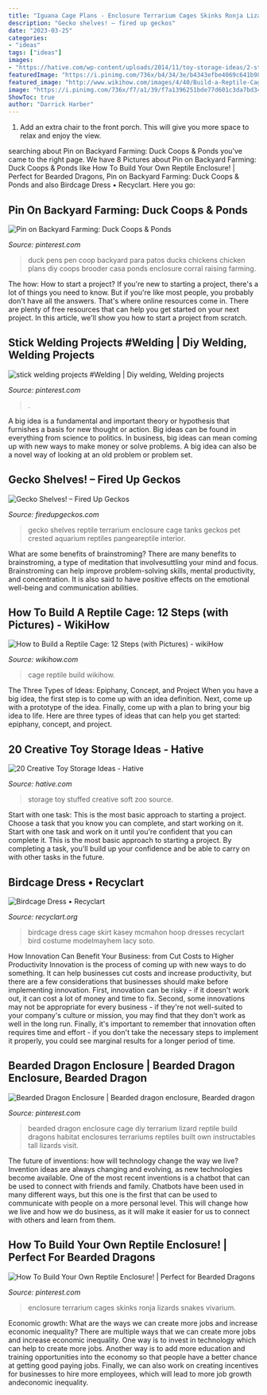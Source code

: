 ```yaml
---
title: "Iguana Cage Plans - Enclosure Terrarium Cages Skinks Ronja Lizards Snakes Vivarium"
description: "Gecko shelves! – fired up geckos"
date: "2023-03-25"
categories:
- "ideas"
tags: ["ideas"]
images:
- "https://hative.com/wp-content/uploads/2014/11/toy-storage-ideas/2-stuffed-toy-storage.jpg"
featuredImage: "https://i.pinimg.com/736x/b4/34/3e/b4343efbe4069c641b98d139f252cfc1.jpg"
featured_image: "http://www.wikihow.com/images/4/40/Build-a-Reptile-Cage-Step-12-Version-2.jpg"
image: "https://i.pinimg.com/736x/f7/a1/39/f7a1396251bde77d601c3da7bd34edc4--duck-pens-duck-duck.jpg"
ShowToc: true
author: "Darrick Harber"
---
```



1. Add an extra chair to the front porch. This will give you more space to relax and enjoy the view. 

	

		
searching about Pin on Backyard Farming: Duck Coops &amp; Ponds you've came to the right page. We have 8 Pictures about Pin on Backyard Farming: Duck Coops &amp; Ponds like How To Build Your Own Reptile Enclosure! | Perfect for Bearded Dragons, Pin on Backyard Farming: Duck Coops &amp; Ponds and also Birdcage Dress • Recyclart. Here you go:
		
    
## Pin On Backyard Farming: Duck Coops &amp; Ponds

<img loading=lazy src="https://i.pinimg.com/736x/f7/a1/39/f7a1396251bde77d601c3da7bd34edc4--duck-pens-duck-duck.jpg" onerror="this.onerror=null;this.src='https://tse1.mm.bing.net/th?id=OIP.BMUfOMG_2KMMOLfqf9lhqgHaFj&amp;pid=15.1';" alt="Pin on Backyard Farming: Duck Coops &amp; Ponds">

_Source: pinterest.com_

>duck pens pen coop backyard para patos ducks chickens chicken plans diy coops brooder casa ponds enclosure corral raising farming. 

	

The how: How to start a project?
If you're new to starting a project, there's a lot of things you need to know. But if you're like most people, you probably don't have all the answers. That's where online resources come in. There are plenty of free resources that can help you get started on your next project. In this article, we'll show you how to start a project from scratch.

    
## Stick Welding Projects #Welding | Diy Welding, Welding Projects

<img loading=lazy src="https://i.pinimg.com/736x/84/f8/f9/84f8f9f50c0603b7726af122dfe12f65.jpg" onerror="this.onerror=null;this.src='https://tse3.mm.bing.net/th?id=OIP.1w_5nK6iA0oGe3ErRt0X3AHaNK&amp;pid=15.1';" alt="stick welding projects #Welding | Diy welding, Welding projects">

_Source: pinterest.com_

>. 

	

A big idea is a fundamental and important theory or hypothesis that furnishes a basis for new thought or action. Big ideas can be found in everything from science to politics. In business, big ideas can mean coming up with new ways to make money or solve problems. A big idea can also be a novel way of looking at an old problem or problem set.

    
## Gecko Shelves! – Fired Up Geckos

<img loading=lazy src="http://www.firedupgeckos.com/wp-content/uploads/2014/02/IMG_7190.jpg" onerror="this.onerror=null;this.src='https://tse3.mm.bing.net/th?id=OIP.YO95OlxOYtNMt7-2vMeOQgHaLG&amp;pid=15.1';" alt="Gecko Shelves! – Fired Up Geckos">

_Source: firedupgeckos.com_

>gecko shelves reptile terrarium enclosure cage tanks geckos pet crested aquarium reptiles pangeareptile interior. 

	

What are some benefits of brainstroming?
There are many benefits to brainstroming, a type of meditation that involvesuttling your mind and focus. Brainstroming can help improve problem-solving skills, mental productivity, and concentration. It is also said to have positive effects on the emotional well-being and communication abilities.

    
## How To Build A Reptile Cage: 12 Steps (with Pictures) - WikiHow

<img loading=lazy src="http://www.wikihow.com/images/4/40/Build-a-Reptile-Cage-Step-12-Version-2.jpg" onerror="this.onerror=null;this.src='https://tse4.mm.bing.net/th?id=OIP.IzxsUYc0KBdkej593_V2_gHaFj&amp;pid=15.1';" alt="How to Build a Reptile Cage: 12 Steps (with Pictures) - wikiHow">

_Source: wikihow.com_

>cage reptile build wikihow. 

	

The Three Types of Ideas: Epiphany, Concept, and Project
When you have a big idea, the first step is to come up with an idea definition. Next, come up with a prototype of the idea. Finally, come up with a plan to bring your big idea to life. Here are three types of ideas that can help you get started: epiphany, concept, and project.

    
## 20 Creative Toy Storage Ideas - Hative

<img loading=lazy src="https://hative.com/wp-content/uploads/2014/11/toy-storage-ideas/2-stuffed-toy-storage.jpg" onerror="this.onerror=null;this.src='https://tse4.mm.bing.net/th?id=OIP.ZwBhsPzn6f4xPfnzw_ZpXgHaJ4&amp;pid=15.1';" alt="20 Creative Toy Storage Ideas - Hative">

_Source: hative.com_

>storage toy stuffed creative soft zoo source. 

	

Start with one task: This is the most basic approach to starting a project. Choose a task that you know you can complete, and start working on it.
Start with one task and work on it until you're confident that you can complete it. This is the most basic approach to starting a project. By completing a task, you'll build up your confidence and be able to carry on with other tasks in the future.

    
## Birdcage Dress • Recyclart

<img loading=lazy src="https://www.recyclart.org/wp-content/uploads/2010/04/psycho_girlfriend_2.jpg" onerror="this.onerror=null;this.src='https://tse1.mm.bing.net/th?id=OIP.vrIHETO6MYV36h4JUD5KmgAAAA&amp;pid=15.1';" alt="Birdcage Dress • Recyclart">

_Source: recyclart.org_

>birdcage dress cage skirt kasey mcmahon hoop dresses recyclart bird costume modelmayhem lacy soto. 

	

How Innovation Can Benefit Your Business: from Cut Costs to Higher Productivity
Innovation is the process of coming up with new ways to do something. It can help businesses cut costs and increase productivity, but there are a few considerations that businesses should make before implementing innovation. First, innovation can be risky - if it doesn't work out, it can cost a lot of money and time to fix. Second, some innovations may not be appropriate for every business - if they're not well-suited to your company's culture or mission, you may find that they don't work as well in the long run. Finally, it's important to remember that innovation often requires time and effort - if you don't take the necessary steps to implement it properly, you could see marginal results for a longer period of time.

    
## Bearded Dragon Enclosure | Bearded Dragon Enclosure, Bearded Dragon

<img loading=lazy src="https://i.pinimg.com/736x/e8/27/d4/e827d46d2b3cf81aeb245ebed9f6212f--bearded-dragon-enclosure-reptiles.jpg" onerror="this.onerror=null;this.src='https://tse1.mm.bing.net/th?id=OIP.-zm3Bpde0b7xEr-TXSVpiAHaE8&amp;pid=15.1';" alt="Bearded Dragon Enclosure | Bearded dragon enclosure, Bearded dragon">

_Source: pinterest.com_

>bearded dragon enclosure cage diy terrarium lizard reptile build dragons habitat enclosures terrariums reptiles built own instructables tall lizards visit. 

	

The future of inventions: how will technology change the way we live?
Invention ideas are always changing and evolving, as new technologies become available. One of the most recent inventions is a chatbot that can be used to connect with friends and family. Chatbots have been used in many different ways, but this one is the first that can be used to communicate with people on a more personal level. This will change how we live and how we do business, as it will make it easier for us to connect with others and learn from them.

    
## How To Build Your Own Reptile Enclosure! | Perfect For Bearded Dragons

<img loading=lazy src="https://i.pinimg.com/736x/b4/34/3e/b4343efbe4069c641b98d139f252cfc1.jpg" onerror="this.onerror=null;this.src='https://tse2.mm.bing.net/th?id=OIP.GKHZN2WS4uhpyU3QZ5HI7QHaEK&amp;pid=15.1';" alt="How To Build Your Own Reptile Enclosure! | Perfect for Bearded Dragons">

_Source: pinterest.com_

>enclosure terrarium cages skinks ronja lizards snakes vivarium. 

	

Economic growth: What are the ways we can create more jobs and increase economic inequality?
There are multiple ways that we can create more jobs and increase economic inequality. One way is to invest in technology which can help to create more jobs. Another way is to add more education and training opportunities into the economy so that people have a better chance at getting good paying jobs. Finally, we can also work on creating incentives for businesses to hire more employees, which will lead to more job growth andeconomic inequality.


